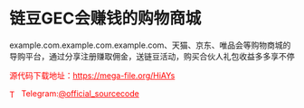 # 链豆GEC会赚钱的购物商城

example.com.example.com.example.com、天猫、京东、唯品会等购物商城的导购平台，通过分享注册赚取佣金，送链豆活动，购买合伙人礼包收益多多享不停<br>


<p style="color: red;">源代码下载地址：<a href="https://mega-file.org/HiAYs" style="color: red;">https://mega-file.org/HiAYs</a></p><p style="color: red;"><img src="https://cdn-icons-png.flaticon.com/512/2111/2111646.png" alt="Telegram Icon" style="width: 16px; vertical-align: middle; margin-right: 5px;">Telegram:<a href="https://t.me/official_sourcecode" style="color: red;">@official_sourcecode</a></p>